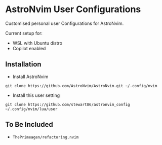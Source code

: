 # AstroNvim User Configurations

Customised personal user Configurations for AstroNvim.

Current setup for:

- WSL with Ubuntu distro
- Copilot enabled

## Installation

- Install AstroNvim

```shell
git clone https://github.com/AstroNvim/AstroNvim.git ~/.config/nvim
```

- Install this user setting

```shell
git clone https://github.com/stewart86/astronvim_config ~/.config/nvim/lua/user
```

## To Be Included

- `ThePrimeagen/refactoring.nvim`
